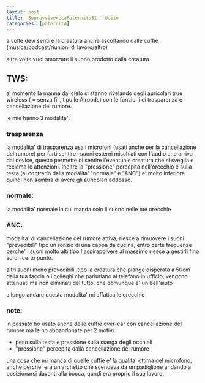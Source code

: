 ```yaml
---
layout: post
title:  SopravvivereLaPaternita01 - Udito
categories: [paternita]
---
```


a volte devi sentire la creatura anche ascoltando dalle cuffie (musica/podcast/riunioni di lavoro/altro)

altre volte vuoi smorzare il suono prodotto dalla creatura

## TWS:
al momento la manna dal cielo si stanno rivelando degli auricolari true wireless ( = senza fili, tipo le Airpods) con le funzioni di trasparenza e cancellazione del rumore.

le mie hanno 3 modalita':

### trasparenza
la modalita' di trasparenza usa i microfoni (usati anche per la cancellazione del rumore) per farti sentire i suoni esterni mischiati con l'audio che arriva dal device,
questo permette di sentire l'eventuale creatura che si sveglia e reclama le attenzioni.
Inoltre la "pressione" percepita nell'orecchio e sulla testa (al contrario della modalita' "normale" e "ANC") e' molto inferiore quindi non sembra di avere gli auricolari addosso.

### normale:
la modalita' normale in cui manda solo il suono nelle tue orecchie

### ANC:
modalita' di cancellazione del rumore attiva, riesce a rimuovere i suoni "prevedibili" tipo un ronzio di una cappa da cucina, entro certe frequenze perche' i suoni molto alti tipo l'aspirapolvere al massimo riesce a gestirli fino ad un certo punto.

altri suoni meno prevedibili, tipo la creatura che piange disperata a 50cm dalla tua faccia o i colleghi che parlurlano al telefono in ufficio, vengono attenuati ma non eliminati del tutto. che comunque e' un bell'aiuto

a lungo andare questa modalita' mi affatica le orecchie

### note:
in passato ho usato anche delle cuffie over-ear con cancellazione del rumore ma le ho abbandonate per 2 motivi:
- peso sulla testa e pressione sulla stanga degli occhiali
- "pressione" percepita dalla cancellazione del rumore

una cosa che mi manca di quelle cuffie e' la qualita' ottima del microfono, anche perche' era un archetto che scendeva da un padiglione andando a posizionarsi davanti alla bocca, qundi era proprio il suo lavoro.
